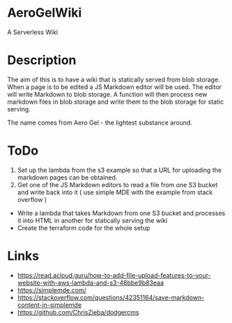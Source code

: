 # AeroGelWiki
A Serverless Wiki 

# Description
The aim of this is to have a wiki that is statically served from blob storage. When a page is to be edited a JS Markdown editor will be used. The editor will write Markdown to blob storage. A function will then process new markdown files in blob storage and write them to the blob storage for static serving. 

The name comes from Aero Gel - the lightest substance around. 

# ToDo 
1)  Set up the lambda from the s3 example so that a URL for uploading the markdown pages can be obtained. 
2) Get one of the JS Markdown editors to read a file from one S3 bucket and write back into it ( use simple MDE with the example from stack overflow ) 
- Write a lambda that takes Markdown from one S3 bucket and processes it into HTML in another for statically serving the wiki
- Create the terraform code for the whole setup 

# Links
- https://read.acloud.guru/how-to-add-file-upload-features-to-your-website-with-aws-lambda-and-s3-48bbe9b83eaa
- https://simplemde.com/
- https://stackoverflow.com/questions/42351164/save-markdown-content-in-simplemde
- https://github.com/ChrisZieba/dodgercms

